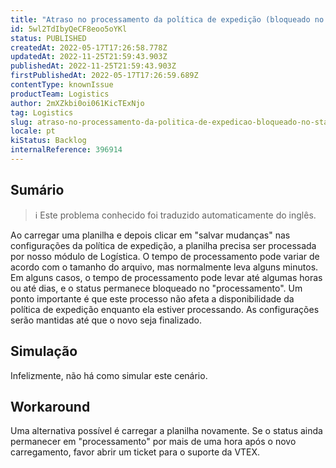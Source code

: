 ```yaml
---
title: "Atraso no processamento da política de expedição (bloqueado no status 'processamento')"
id: 5wl2TdIbyQeCF8eoo5oYKl
status: PUBLISHED
createdAt: 2022-05-17T17:26:58.778Z
updatedAt: 2022-11-25T21:59:43.903Z
publishedAt: 2022-11-25T21:59:43.903Z
firstPublishedAt: 2022-05-17T17:26:59.689Z
contentType: knownIssue
productTeam: Logistics
author: 2mXZkbi0oi061KicTExNjo
tag: Logistics
slug: atraso-no-processamento-da-politica-de-expedicao-bloqueado-no-status-processamento
locale: pt
kiStatus: Backlog
internalReference: 396914
---
```


## Sumário

>ℹ️ Este problema conhecido foi traduzido automaticamente do inglês.


Ao carregar uma planilha e depois clicar em "salvar mudanças" nas configurações da política de expedição, a planilha precisa ser processada por nosso módulo de Logística. O tempo de processamento pode variar de acordo com o tamanho do arquivo, mas normalmente leva alguns minutos. Em alguns casos, o tempo de processamento pode levar até algumas horas ou até dias, e o status permanece bloqueado no "processamento".
Um ponto importante é que este processo não afeta a disponibilidade da política de expedição enquanto ela estiver processando. As configurações serão mantidas até que o novo seja finalizado.



## Simulação


Infelizmente, não há como simular este cenário.



## Workaround


Uma alternativa possível é carregar a planilha novamente. Se o status ainda permanecer em "processamento" por mais de uma hora após o novo carregamento, favor abrir um ticket para o suporte da VTEX.

